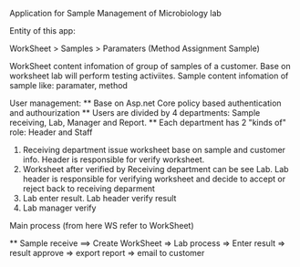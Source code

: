 Application for Sample Management of Microbiology lab

Entity of this app:

WorkSheet > Samples > Paramaters (Method Assignment Sample)

WorkSheet content infomation of group of samples of a customer. Base on worksheet lab will perform testing activiites.
Sample content infomation of sample like: paramater, method

User management:
** Base on Asp.net Core policy based authentication and authourization
** Users are divided by 4 departments: Sample receiving, Lab, Manager and Report.
\*\* Each department has 2 "kinds of" role: Header and Staff

1. Receiving department issue worksheet base on sample and customer info. Header is responsible for verify worksheet.
2. Worksheet after verified by Receiving department can be see Lab. Lab header is responsible for verifying worksheet and decide to accept or reject back to receiving deparment
3. Lab enter result. Lab header verify result
4. Lab manager verify

Main process (from here WS refer to WorkSheet)

\*\* Sample receive ==> Create WorkSheet => Lab process => Enter result => result approve
=> export report => email to customer
